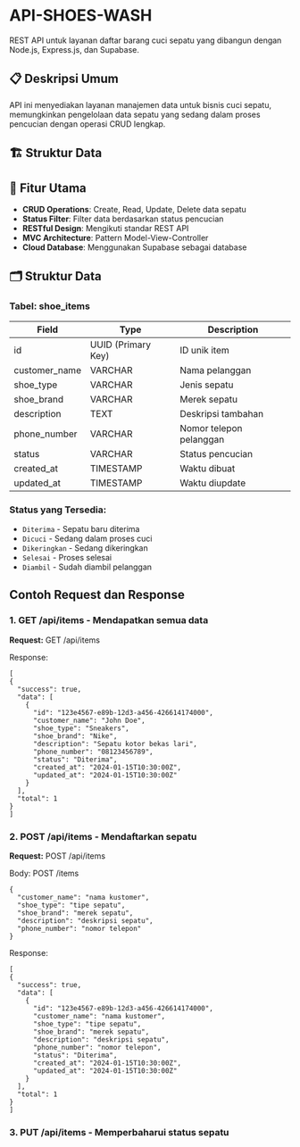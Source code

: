 # API-SHOES-WASH

REST API untuk layanan daftar barang cuci sepatu yang dibangun dengan Node.js, Express.js, dan Supabase.

## 📋 Deskripsi Umum

API ini menyediakan layanan manajemen data untuk bisnis cuci sepatu, memungkinkan pengelolaan data sepatu yang sedang dalam proses pencucian dengan operasi CRUD lengkap.

## 🏗 Struktur Data


## 🎯 Fitur Utama

- **CRUD Operations**: Create, Read, Update, Delete data sepatu
- **Status Filter**: Filter data berdasarkan status pencucian
- **RESTful Design**: Mengikuti standar REST API
- **MVC Architecture**: Pattern Model-View-Controller
- **Cloud Database**: Menggunakan Supabase sebagai database

## 🗂 Struktur Data

### Tabel: shoe_items

| Field | Type | Description |
|-------|------|-------------|
| id | UUID (Primary Key) | ID unik item |
| customer_name | VARCHAR | Nama pelanggan |
| shoe_type | VARCHAR | Jenis sepatu |
| shoe_brand | VARCHAR | Merek sepatu |
| description | TEXT | Deskripsi tambahan |
| phone_number | VARCHAR | Nomor telepon pelanggan |
| status | VARCHAR | Status pencucian |
| created_at | TIMESTAMP | Waktu dibuat |
| updated_at | TIMESTAMP | Waktu diupdate |

### Status yang Tersedia:
- `Diterima` - Sepatu baru diterima
- `Dicuci` - Sedang dalam proses cuci
- `Dikeringkan` - Sedang dikeringkan
- `Selesai` - Proses selesai
- `Diambil` - Sudah diambil pelanggan

## Contoh Request dan Response

### 1. GET /api/items - Mendapatkan semua data
**Request:**
GET /api/items

Response:

```
[
{
  "success": true,
  "data": [
    {
      "id": "123e4567-e89b-12d3-a456-426614174000",
      "customer_name": "John Doe",
      "shoe_type": "Sneakers",
      "shoe_brand": "Nike",
      "description": "Sepatu kotor bekas lari",
      "phone_number": "08123456789",
      "status": "Diterima",
      "created_at": "2024-01-15T10:30:00Z",
      "updated_at": "2024-01-15T10:30:00Z"
    }
  ],
  "total": 1
}
]

```

### 2. POST /api/items - Mendaftarkan sepatu 
**Request:**
POST /api/items

Body:
POST /items

```
{
  "customer_name": "nama kustomer",
  "shoe_type": "tipe sepatu",
  "shoe_brand": "merek sepatu",
  "description": "deskripsi sepatu",
  "phone_number": "nomor telepon"
}

```

Response:

```
[
{
  "success": true,
  "data": [
    {
      "id": "123e4567-e89b-12d3-a456-426614174000",
      "customer_name": "nama kustomer",
      "shoe_type": "tipe sepatu",
      "shoe_brand": "merek sepatu",
      "description": "deskripsi sepatu",
      "phone_number": "nomor telepon",
      "status": "Diterima",
      "created_at": "2024-01-15T10:30:00Z",
      "updated_at": "2024-01-15T10:30:00Z"
    }
  ],
  "total": 1
}
]

```

### 3. PUT /api/items - Memperbaharui status sepatu
